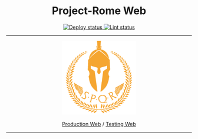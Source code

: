 <div align="center">
   <h1>Project-Rome Web</h1>
   <a href="https://github.com/Rome-Project/Rome-Project-Web/actions">
      <img src="https://github.com/Rome-Project/Rome-Project-Web/actions/workflows/deploy.yml/badge.svg" alt="Deploy status"/>
   </a>

   <a href="https://github.com/Rome-Project/Rome-Project-Web/actions">
      <img src="https://github.com/Rome-Project/Rome-Project-Web/actions/workflows/lint.yml/badge.svg" alt="Lint status"/>
   </a>

   ---

   <img src="./public/assets/RomeLogo_Big.svg" height="200" width="200"/>

   <a href="https://rome-project.com">Production Web</a>
   /
   <a href="https://testing.rome-project.com">Testing Web</a>
</div>

---
